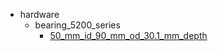 * hardware
  * bearing_5200_series
    * [50_mm_id_90_mm_od_30.1_mm_depth](hardware/bearing_5200_series/50_mm_id_90_mm_od_30.1_mm_depth)
